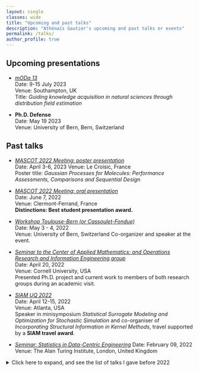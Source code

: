 ```yaml
---
layout: single
classes: wide
title: "Upcoming and past talks"
description: "Athénaïs Gautier's upcoming and past talks or events"
permalink: /talks/
author_profile: true
---
```


Upcoming presentations
---

* [*mODa 13*](https://statsdavew.github.io/mODa13/)  
Date: 9-15 July 2023  
Venue: Southampton, UK  
Title: *Guiding knowledge acquisition in natural sciences through distribution field estimation*

* **Ph.D. Defense**  
Date: May 19 2023  
Venue: University of Bern, Bern, Switzerland  


Past talks 
---

* [*MASCOT 2022 Meeting: poster presentation*](https://mascotnum2023.sciencesconf.org/)  
  Date: April 3-6, 2023 
  Venue: Le Croisic, France  
Poster title: *Gaussian Processes for Molecules: Performance Assessments, Comparisons and Sequential Design*


* [*MASCOT 2022 Meeting: oral presentation*](https://mascotnum2022.sciencesconf.org/)  
  Date: June 7, 2022  
  Venue: Clermont-Ferrand, France  
<strong>Distinctions: Best student presentation award.</strong>


* [*Workshop Toulouse-Bern (or Cassoulet-Fondue)*]()  
  Date: May 3 - 4, 2022  
  Venue: University of Bern, Switzerland
  Co-organizer and speaker at the event.   

* [*Seminar to the *Center of Applied Mathematics*; and *Operations Research and Information Engineering* group*]()  
  Date: April 20, 2022  
  Venue: Cornell University, USA  
  Presented Ph.D. project and current work to members of both research groups during an academic visit.

* [*SIAM UQ 2022*](https://www.siam.org/conferences/cm/conference/uq22)  
  Date: April 12-15, 2022  
  Venue: Atlanta, USA  
  Speaker in minisymposium *Statistical Surrogate Modeling and Optimization for Stochastic Simulation* and co-organiser of *Incorporating Structural Information in Kernel Methods*, travel supported by a **SIAM travel award**.
  
 * [*Seminar: Statistics in Data-Centric Engineering*](https://sites.google.com/view/dce-reading-group)
  Date: February 09, 2022  
  Venue: The Alan Turing Institute, London, United Kingdom

<details> 
  <summary>  Click here to expand, and see the list of talks I gave before 2022
  </summary>
<ul>
<li><p><a href="https://seminaire.phimeca.com/"><em>Rencontres chercheur·euse·s et ingénieur·e·s 2021 &quot;L'aléatoire par les chemins de traverse&quot;</em></a><br />
Date: November 18, 2021<br />
Venue: IHP Paris, France</p>
</li>
<li><p><a href="https://wiki.math.ntnu.no/seminar/statistikk"><em>Statistics seminars at Department of Mathematical Sciences, NTNU</em></a><br />
Date: October 25, 2021<br />
Venue: Norwegian University of Science and Technology, Norway<br />
Presented Ph.D. project and current work during an academic visit.</p>
</li>
<li><p><a href="https://www.math.univ-toulouse.fr/spip.php?article276"><em>Séminaire de Statistique et Optimisation</em></a>
Date: October 05, 2021<br />
Venue: Institut de Mathématiques de Toulouse, France<br />
Presented Ph.D. project and current work to members of both research group during an academic visit.</p>
</li>
<li><p><a href="https://sites.google.com/view/ai4s21/home"><em>Workshop on Accelerated statistical inference for the sciences</em></a><br />
Date: September 06-07, 2021<br />
Venue: Online<br />
Part of the PhD flash presentations</p>
</li>
<li><p><a href="https://www.gdr-mascotnum.fr/mascot21.html"><em>MASCOT 2021 Meeting: poster session</em></a><br />
Date: April 28, 2021<br />
Venue: Online<br />
Title: <em>Sample-based estimation of probability density fields: a spatial extension of the logistic Gaussian process</em><br />
<strong>Distinctions: Best poster award.</strong></p>
</li>
<li><p><a href="https://www.dsl.unibe.ch/events/bdsd2021"><em>Bern Data Science Day: poster session</em></a><br />
Date: April 23, 2021<br />
Venue: Online<br />
Title: <em>Sample-based estimation of probability density fields: a spatial extension of the logistic Gaussian process</em></p>
</li>
<li><p><a href="https://www.gdr-mascotnum.fr/mars21.html"><em>Workshop on &quot;Stochastic simulators&quot;</em></a><br />
Date: March 11, 2021<br />
Venue: Online<br />
Title: <em>Spatial logistic Gaussian process for density field modelling: an application to stochastic inverse problems</em></p>
</li>
<li><p><a href="https://workshop.mrksr.de/"><em>Workshop on Uncertainty Propagation in Composite Models</em></a><br />
Date: October 11, 2019<br />
Venue: Munich, Germany<br />
Title: <em>Goal-Oriented adaptive Sampling under Random Field Modelling of response Distributions</em></p>
</li>
<li><p><a href="https://fgs-2019.sciencesconf.org/"><em>19th French-German-Swiss conference on Optimization: session &quot;Kernel Methods in Bayesian Optimisation and Integration&quot;</em></a><br />
Date: September 19, 2019<br />
Venue: Nice, France</p>
</li>
<li><p><a href="https://www.gdr-mascotnum.fr/mars21.html"><em>Applied Inverse Problems 2019: minisymposia on &quot;Statistical machine learning for inversion and optimization under data and model heterogeneities&quot;</em></a><br />
Date: July 8, 2019<br />
Venue: Grenoble, France<br />
Title: <em>Sample-based prediction of probability distribution fields via Hilbert space embeddings with applications in inverse problems</em></p>
</li>
</ul>

</details>

